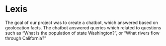# Lexis
The goal of our project was to create a chatbot, which answered based on geolocation facts. The chatbot answered queries which related to questions such as “What is the population of state Washington?”, or “What rivers flow through California?”
